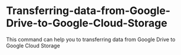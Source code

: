 # Transferring-data-from-Google-Drive-to-Google-Cloud-Storage
This command can help you to transferring data from Google Drive to Google Cloud Storage

